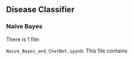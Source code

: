 ## Disease Classifier
### Naïve Bayes

There is 1 file:

`Naive_Bayes_and_ChatBot.ipynb`: This file contains
